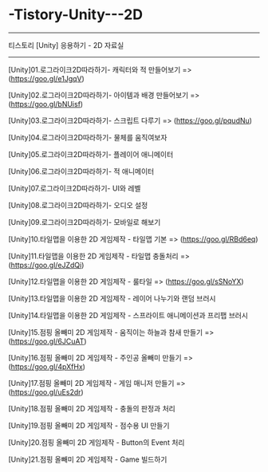 # -Tistory-Unity---2D

-----------------------------------

티스토리 [Unity] 응용하기 - 2D 자료실

-----------------------------------

[Unity]01.로그라이크2D따라하기- 캐릭터와 적 만들어보기 => (https://goo.gl/e1JgqV)

[Unity]02.로그라이크2D따라하기- 아이템과 배경 만들어보기 => (https://goo.gl/bNUisf)

[Unity]03.로그라이크2D따라하기- 스크립트 다루기 => (https://goo.gl/pqudNu)

[Unity]04.로그라이크2D따라하기- 물체를 움직여보자

[Unity]05.로그라이크2D따라하기- 플레이어 애니메이터

[Unity]06.로그라이크2D따라하기- 적 애니메이터

[Unity]07.로그라이크2D따라하기- UI와 레벨

[Unity]08.로그라이크2D따라하기- 오디오 설정

[Unity]09.로그라이크2D따라하기- 모바일로 해보기

[Unity]10.타일맵을 이용한 2D 게임제작 - 타일맵 기본 => (https://goo.gl/RBd6eq)

[Unity]11.타일맵을 이용한 2D 게임제작 - 타일맵 충돌처리 => (https://goo.gl/eJZdQi)

[Unity]12.타일맵을 이용한 2D 게임제작 - 룰타일 => (https://goo.gl/sSNoYX)

[Unity]13.타일맵을 이용한 2D 게임제작 - 레이어 나누기와 랜덤 브러시

[Unity]14.타일맵을 이용한 2D 게임제작 - 스프라이트 애니메이션과 프리팹 브러시

[Unity]15.점핑 올빼미 2D 게임제작 - 움직이는 하늘과 참새 만들기 => (https://goo.gl/6JCuAT)

[Unity]16.점핑 올빼미 2D 게임제작 - 주인공 올빼미 만들기 => (https://goo.gl/4pXfHx)

[Unity]17.점핑 올빼미 2D 게임제작 - 게임 매니저 만들기 => (https://goo.gl/uEs2dr)

[Unity]18.점핑 올빼미 2D 게임제작 - 충돌의 판정과 처리

[Unity]19.점핑 올빼미 2D 게임제작 - 점수용 UI 만들기

[Unity]20.점핑 올빼미 2D 게임제작 - Button의 Event 처리

[Unity]21.점핑 올빼미 2D 게임제작 - Game 빌드하기
